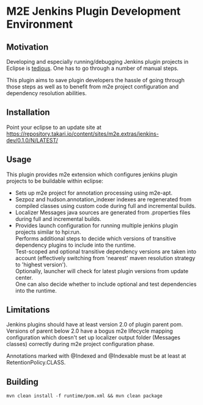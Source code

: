 # M2E Jenkins Plugin Development Environment

## Motivation
Developing and especially running/debugging Jenkins plugin projects in Eclipse is [tedious](https://wiki.jenkins-ci.org/display/JENKINS/Eclipse+alternative+build+setup). One has to go through a number of manual steps.

This plugin aims to save plugin developers the hassle of going through those steps as well as to benefit from m2e project configuration and dependency resolution abilities.

## Installation
Point your eclipse to an update site at https://repository.takari.io/content/sites/m2e.extras/jenkins-dev/0.1.0/N/LATEST/

## Usage
This plugin provides m2e extension which configures jenkins plugin projects to be buildable within eclipse:
* Sets up m2e project for annotation processing using m2e-apt.
* Sezpoz and hudson.annotation_indexer indexes are regenerated from compiled classes using custom code during full and incremental builds.
* Localizer Messages java sources are generated from .properties files during full and incremental builds.
* Provides launch configuration for running multiple jenkins plugin projects similar to hpi:run.  
  Performs additional steps to decide which versions of transitive dependency plugins to include into the runtime.  
  Test-scoped and optional transitive dependency versions are taken into account (effectively switching from 'nearest' maven resolution strategy to 'highest version').  
  Optionally, launcher will check for latest plugin versions from update center.  
  One can also decide whether to include optional and test dependencies into the runtime.

## Limitations
Jenkins plugins should have at least version 2.0 of plugin parent pom. Versions of parent below 2.0 have a bogus m2e lifecycle mapping configuration which doesn't set up localizer output folder (Messages classes) correctly during m2e project configuration phase.

Annotations marked with @Indexed and @Indexable must be at least at RetentionPolicy.CLASS.

## Building
`mvn clean install -f runtime/pom.xml && mvn clean package`
